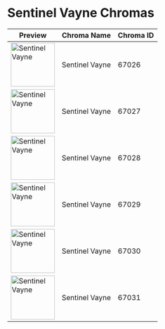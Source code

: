 # Sentinel Vayne Chromas

| Preview | Chroma Name | Chroma ID |
|---|---|---|
| <img src='https://raw.communitydragon.org/latest/plugins/rcp-be-lol-game-data/global/default/v1/champion-chroma-images/67/67026.png' alt='Sentinel Vayne' width='100'> | Sentinel Vayne | 67026 |
| <img src='https://raw.communitydragon.org/latest/plugins/rcp-be-lol-game-data/global/default/v1/champion-chroma-images/67/67027.png' alt='Sentinel Vayne' width='100'> | Sentinel Vayne | 67027 |
| <img src='https://raw.communitydragon.org/latest/plugins/rcp-be-lol-game-data/global/default/v1/champion-chroma-images/67/67028.png' alt='Sentinel Vayne' width='100'> | Sentinel Vayne | 67028 |
| <img src='https://raw.communitydragon.org/latest/plugins/rcp-be-lol-game-data/global/default/v1/champion-chroma-images/67/67029.png' alt='Sentinel Vayne' width='100'> | Sentinel Vayne | 67029 |
| <img src='https://raw.communitydragon.org/latest/plugins/rcp-be-lol-game-data/global/default/v1/champion-chroma-images/67/67030.png' alt='Sentinel Vayne' width='100'> | Sentinel Vayne | 67030 |
| <img src='https://raw.communitydragon.org/latest/plugins/rcp-be-lol-game-data/global/default/v1/champion-chroma-images/67/67031.png' alt='Sentinel Vayne' width='100'> | Sentinel Vayne | 67031 |

